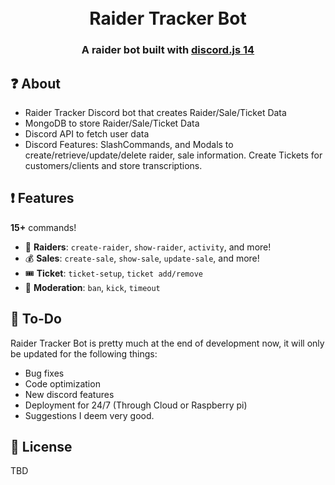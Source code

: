 <h1 align="center">
  <br>
  Raider Tracker Bot
  <br>
</h1>

<h3 align=center>A raider bot built with <a href=https://github.com/discordjs/discord.js>discord.js 14</a></h3>

## ❓ About

* Raider Tracker Discord bot that creates Raider/Sale/Ticket Data
* MongoDB to store Raider/Sale/Ticket Data
* Discord API to fetch user data
* Discord Features: SlashCommands, and Modals to create/retrieve/update/delete raider, sale information. Create Tickets for customers/clients and store transcriptions.

## ❗ Features

**15+** commands!

*   💬  **Raiders**: `create-raider`, `show-raider`, `activity`,  and more! 
*   💰  **Sales**: `create-sale`, `show-sale`, `update-sale`, and more!
*   🎟️  **Ticket**: `ticket-setup`, `ticket add/remove`
*   🚓  **Moderation**: `ban`, `kick`, `timeout`

## 📝 To-Do

Raider Tracker Bot is pretty much at the end of development now, it will only be updated for the following things:
  
  * Bug fixes
  * Code optimization
  * New discord features
  * Deployment for 24/7 (Through Cloud or Raspberry pi)
  * Suggestions I deem very good.

## 📖 License

TBD
